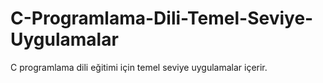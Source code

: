 # C-Programlama-Dili-Temel-Seviye-Uygulamalar
C programlama dili eğitimi için temel seviye uygulamalar içerir.
